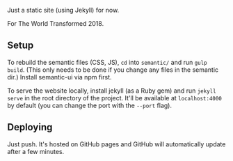 Just a static site (using Jekyll) for now.

For The World Transformed 2018.

## Setup

To rebuild the semantic files (CSS, JS), `cd` into `semantic/` and run
`gulp build`. (This only needs to be done if you change any files in the
semantic dir.) Install semantic-ui via npm first.

To serve the website locally, install jekyll (as a Ruby gem) and run
`jekyll serve` in the root directory of the project. It'll be available at
`localhost:4000` by default (you can change the port with the `--port` flag).

## Deploying

Just push. It's hosted on GitHub pages and GitHub will automatically update
after a few minutes.
